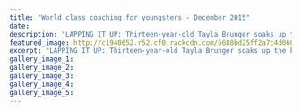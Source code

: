 ```yaml
---
title: "World class coaching for youngsters - December 2015"
date: 
description: "LAPPING IT UP: Thirteen-year-old Tayla Brunger soaks up the knowledge from Whanganui world class paddler and former WHS student Max Brown during yesterday's holiday programme kayaking session."
featured_image: http://c1940652.r52.cf0.rackcdn.com/5688bd25ff2a7c4d06000e25/Kayaking,MaxBrownTobyBrooke-holiday-programme.jpg
excerpt: "LAPPING IT UP: Thirteen-year-old Tayla Brunger soaks up the knowledge from Whanganui world class paddler and former WHS student Max Brown during yesterday's holiday programme kayaking session."
gallery_image_1: 
gallery_image_2: 
gallery_image_3: 
gallery_image_4: 
gallery_image_5: 
---
```

